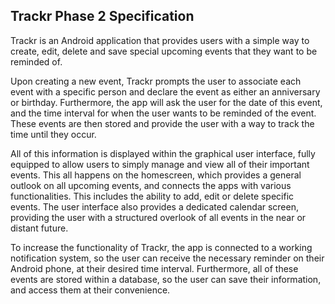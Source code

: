 ## Trackr Phase 2 Specification

Trackr is an Android application that provides users with a simple way to create, edit, delete and save special upcoming events that they want to be reminded of.

Upon creating a new event, Trackr prompts the user to associate each event with a specific person and declare the event as either an anniversary or birthday. Furthermore, the app will ask the user for the date of this event, and the time interval for when the user wants to be reminded of the event. These events are then stored and provide the user with a way to track the time until they occur.

All of this information is displayed within the graphical user interface, fully equipped to allow users to simply manage and view all of their important events. This all happens on the homescreen, which provides a general outlook on all upcoming events, and connects the apps with various functionalities. This includes the ability to add, edit or delete specific events. The user interface also provides a dedicated calendar screen, providing the user with a structured overlook of all events in the near or distant future.

To increase the functionality of Trackr, the app is connected to a working notification system, so the user can receive the necessary reminder on their Android phone, at their desired time interval. Furthermore, all of these events are stored within a database, so the user can save their information, and access them at their convenience.
